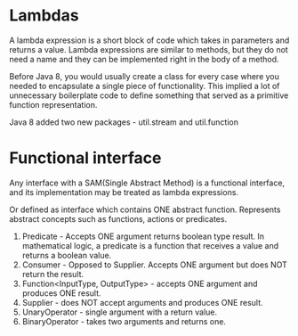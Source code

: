 # Lambdas
A lambda expression is a short block of code which takes in parameters and returns a value.
Lambda expressions are similar to methods, but they do not need a name and they can be implemented right in the body of a method.

Before Java 8, you would usually create a class for every case where you needed to encapsulate a single piece of functionality. 
This implied a lot of unnecessary boilerplate code to define something that served as a primitive function representation.

Java 8 added two new packages - util.stream and util.function

# Functional interface 

Any interface with a SAM(Single Abstract Method) is a functional interface, and its implementation may be treated as lambda expressions.

Or defined as interface which contains ONE abstract function.
Represents abstract concepts such as functions, actions or predicates.

1. Predicate<InputType> - Accepts ONE argument returns boolean type result. In mathematical logic, a predicate is a function that receives a value and returns a boolean value.
2. Consumer<InputType> - Opposed to Supplier. Accepts ONE argument but does NOT return the result.
3. Function<InputType, OutputType> - accepts ONE argument and produces ONE result.
4. Supplier<OutputType> - does NOT accept arguments and produces ONE result.
5. UnaryOperator - single argument with a return value.
6. BinaryOperator - takes two arguments and returns one.
